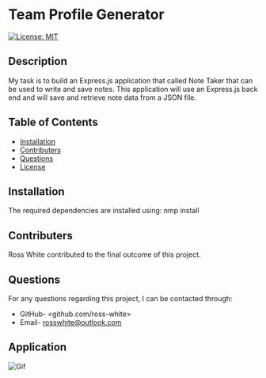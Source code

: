 # Team Profile Generator

  [![License: MIT](https://img.shields.io/badge/License-MIT-yellow.svg)](https://opensource.org/licenses/MIT)

  ## Description
  My task is to build an Express.js application that called Note Taker that can be used to write and save notes. This application will use an Express.js back end and will save and retrieve note data from a JSON file.

  ## Table of Contents
  * [Installation](#installation)
  * [Contributers](#contributers)
  * [Questions](#questions)
  * [License](#license)

  ## Installation
  The required dependencies are installed using: nmp install

  ## Contributers
  Ross White contributed to the final outcome of this project.

  ## Questions
  For any questions regarding this project, I can be contacted through:
  * GitHub- <github.com/ross-white>
  * Email- <rosswhite@outlook.com>

  ## Application
  
  ![Gif](./Assets/Note_Taker.gif)



